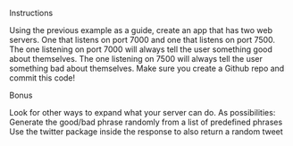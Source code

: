 Instructions

Using the previous example as a guide, create an app that has two web servers.
One that listens on port 7000 and one that listens on port 7500.
The one listening on port 7000 will always tell the user something good about themselves.
The one listening on 7500 will always tell the user something bad about themselves.
Make sure you create a Github repo and commit this code!

Bonus

Look for other ways to expand what your server can do. As possibilities:
Generate the good/bad phrase randomly from a list of predefined phrases
Use the twitter package inside the response to also return a random tweet